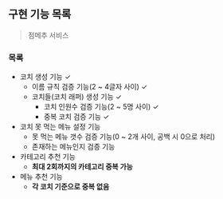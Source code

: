 ## 구현 기능 목록

> 점메추 서비스

### 목록

- 코치 생성 기능 ✓
    - 이름 규칙 검증 기능(2 ~ 4글자 사이) ✓
    - 코치들(코치 래퍼) 생성 기능 ✓
        - 코치 인원수 검증 기능(2 ~ 5명 사이) ✓
        - 중복 코치 검증 기능 ✓
- 코치 못 먹는 메뉴 설정 기능
    - 못 먹는 메뉴 갯수 검증 기능(0 ~ 2개 사이, 공백 시 0으로 처리)
    - 존재하는 메뉴인지 검증 기능
- 카테고리 추천 기능
    - **최대 2회까지의 카테고리 중복 가능**
- 메뉴 추천 기능
    - **각 코치 기준으로 중복 없음**
